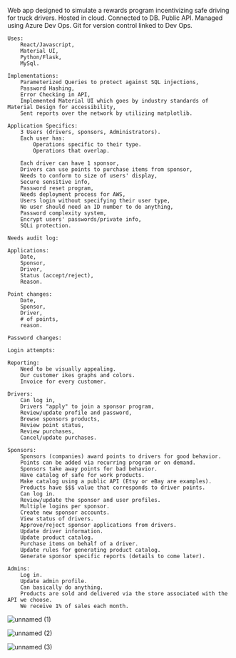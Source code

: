 
Web app designed to simulate a rewards program incentivizing safe driving for truck drivers.
Hosted in cloud.
Connected to DB.
Public API.
Managed using Azure Dev Ops.
Git for version control linked to Dev Ops.
 
    Uses: 
        React/Javascript, 
        Material UI,
        Python/Flask, 
        MySql.

    Implementations: 
        Parameterized Queries to protect against SQL injections, 
        Password Hashing,
        Error Checking in API,
        Implemented Material UI which goes by industry standards of Material Design for accessibility, 
        Sent reports over the network by utilizing matplotlib. 
 
    Application Specifics: 
        3 Users (drivers, sponsors, Administrators).
        Each user has:
            Operations specific to their type.
            Operations that overlap.
    
        Each driver can have 1 sponsor,
        Drivers can use points to purchase items from sponsor,
        Needs to conform to size of users' display,
        Secure sensitive info,
        Password reset program,
        Needs deployment process for AWS,
        Users login without specifying their user type,
        No user should need an ID number to do anything,
        Password complexity system,
        Encrypt users' passwords/private info,
        SQLi protection.
    
    Needs audit log:
    
    Applications:
        Date,
        Sponsor,
        Driver,
        Status (accept/reject),
        Reason.
    
    Point changes:
        Date,
        Sponsor,
        Driver,
        # of points,
        reason.
    
    Password changes:
    
    Login attempts:
 
    Reporting:
        Need to be visually appealing.
        Our customer ikes graphs and colors.
        Invoice for every customer.
 
    Drivers:
        Can log in,
        Drivers "apply" to join a sponsor program,
        Review/update profile and password,
        Browse sponsors products,
        Review point status,
        Review purchases,
        Cancel/update purchases.
 
    Sponsors:
        Sponsors (companies) award points to drivers for good behavior.
        Points can be added via recurring program or on demand.
        Sponsors take away points for bad behavior.
        Have catalog of safe for work products.
        Make catalog using a public API (Etsy or eBay are examples).
        Products have $$$ value that corresponds to driver points.
        Can log in.
        Review/update the sponsor and user profiles.
        Multiple logins per sponsor.
        Create new sponsor accounts.
        View status of drivers.
        Approve/reject sponsor applications from drivers.
        Update driver information.
        Update product catalog.
        Purchase items on behalf of a driver.
        Update rules for generating product catalog.
        Generate sponsor specific reports (details to come later).
 
    Admins:
        Log in.
        Update admin profile.
        Can basically do anything.
        Products are sold and delivered via the store associated with the API we choose.
        We receive 1% of sales each month.
        
        
        
        
        
![unnamed (1)](https://user-images.githubusercontent.com/98988760/210686387-52864941-3890-4130-85dd-fe4df7d2a026.png)
    
![unnamed (2)](https://user-images.githubusercontent.com/98988760/210686461-e9337e14-a078-470c-900c-fc44900ae8a7.png)

![unnamed (3)](https://user-images.githubusercontent.com/98988760/210686524-380356b7-de22-4955-85dd-c5491d3f0a99.png)
    
    

